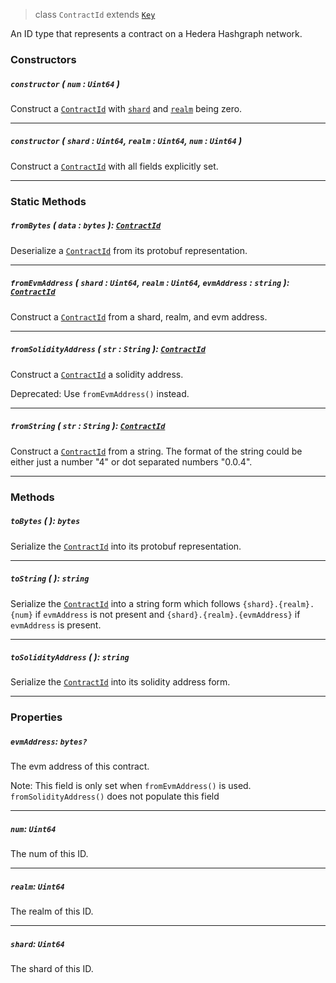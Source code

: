 > class `ContractId` extends [`Key`](../cryptography/Key.md)

An ID type that represents a contract on a Hedera Hashgraph network.

### Constructors

##### `constructor` ( `num` : `Uint64` )

Construct a [`ContractId`](ContractId) with [`shard`](#shard--uint64) and [`realm`](#realm--uint64) being zero.

---

##### `constructor` ( `shard` : `Uint64`, `realm` : `Uint64`, `num` : `Uint64` )

Construct a [`ContractId`](ContractId) with all fields explicitly set.

---

### Static Methods

##### `fromBytes` ( `data` : `bytes` ): [`ContractId`](ContractId)

Deserialize a [`ContractId`](ContractId) from its protobuf representation.

---

##### `fromEvmAddress` ( `shard` : `Uint64`, `realm` : `Uint64`, `evmAddress` : `string` ): [`ContractId`](ContractId)

Construct a [`ContractId`](ContractId) from a shard, realm, and evm address.

---

##### `fromSolidityAddress` ( `str` : `String` ): [`ContractId`](ContractId)

Construct a [`ContractId`](ContractId) a solidity address.

Deprecated: Use `fromEvmAddress()` instead.

---

##### `fromString` ( `str` : `String` ): [`ContractId`](ContractId)

Construct a [`ContractId`](ContractId) from a string. The format of the string could be either just
a number "4" or dot separated numbers "0.0.4".

---

### Methods

##### `toBytes` ( ): `bytes`

Serialize the [`ContractId`](ContractId) into its protobuf representation.

---

##### `toString` ( ): `string`

Serialize the [`ContractId`](ContractId) into a string form which follows `{shard}.{realm}.{num}` if `evmAddress` is not present
and `{shard}.{realm}.{evmAddress}` if `evmAddress` is present.

---

##### `toSolidityAddress` ( ): `string`

Serialize the [`ContractId`](ContractId) into its solidity address form.

---

### Properties

##### `evmAddress`: `bytes?`

The evm address of this contract.

Note: This field is only set when `fromEvmAddress()` is used. `fromSolidityAddress()` does not populate this field

---

##### `num`: `Uint64`

The num of this ID.

---

##### `realm`: `Uint64`

The realm of this ID.

---

##### `shard`: `Uint64`

The shard of this ID.
